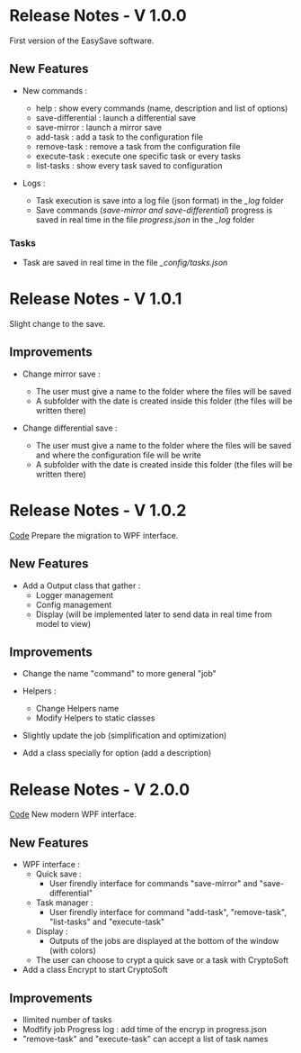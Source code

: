 # Release Notes - V 1.0.0

First version of the EasySave software.

## New Features

- New commands :
	- help : show every commands (name, description and list of options)
	- save-differential : launch a differential save
	- save-mirror : launch a mirror save
	- add-task : add a task to the configuration file
	- remove-task : remove a task from the configuration file
	- execute-task : execute one specific task or every tasks
	- list-tasks : show every task saved to configuration

- Logs :
	- Task execution is save into a log file (json format) in the *_log* folder
	- Save commands (*save-mirror and save-differential*) progress is saved in real time in the file *progress.json* in the *_log* folder

### Tasks

- Task are saved in real time in the file *_config/tasks.json*

# Release Notes - V 1.0.1

Slight change to the save.

## Improvements

- Change mirror save :
	- The user must give a name to the folder where the files will be saved
	- A subfolder with the date is created inside this folder (the files will be written there)

- Change differential save :
	- The user must give a name to the folder where the files will be saved and where the configuration file will be write
	- A subfolder with the date is created inside this folder (the files will be written there)

# Release Notes - V 1.0.2

[Code](https://dev.azure.com/Groupe5/_git/Projet%20Cadrant%202019?version=GC83a00ada35391e64ca5eea4a0e4d66b1f3449dca)
Prepare the migration to WPF interface.

## New Features

- Add a Output class that gather :
	- Logger management
	- Config management
	- Display (will be implemented later to send data in real time from model to view)

## Improvements

- Change the name "command" to more general "job"
- Helpers :
	- Change Helpers name
	- Modify Helpers to static classes

- Slightly update the job (simplification and optimization)
- Add a class specially for option (add a description)

# Release Notes - V 2.0.0

[Code](https://dev.azure.com/Groupe5/_git/Projet%20Cadrant%202019?version=GCac174fa51688c929a5adef32b35003928797625f)
New modern WPF interface.

## New Features

- WPF interface :
	- Quick save :
		- User firendly interface for commands "save-mirror" and "save-differential"
	- Task manager :
		- User firendly interface for command "add-task", "remove-task", "list-tasks" and "execute-task"
	- Display :
		- Outputs of the jobs are displayed at the bottom of the window (with colors)
	- The user can choose to crypt a quick save or a task with CryptoSoft
- Add a class Encrypt to start CryptoSoft

## Improvements

- Ilimited number of tasks
- Modfify job Progress log : add time of the encryp in progress.json
- "remove-task" and "execute-task" can accept a list of task names